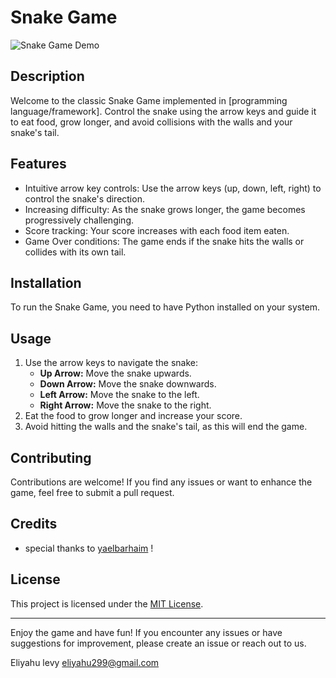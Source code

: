 # Snake Game

![Snake Game Demo](demo.gif) <!-- If you have a demo GIF or screenshot, add it here -->

## Description

Welcome to the classic Snake Game implemented in [programming language/framework]. Control the snake using the arrow keys and guide it to eat food, grow longer, and avoid collisions with the walls and your snake's tail.

## Features

- Intuitive arrow key controls: Use the arrow keys (up, down, left, right) to control the snake's direction.
- Increasing difficulty: As the snake grows longer, the game becomes progressively challenging.
- Score tracking: Your score increases with each food item eaten.
- Game Over conditions: The game ends if the snake hits the walls or collides with its own tail.


## Installation

To run the Snake Game, you need to have Python installed on your system.

## Usage

1. Use the arrow keys to navigate the snake:
   - **Up Arrow:** Move the snake upwards.
   - **Down Arrow:** Move the snake downwards.
   - **Left Arrow:** Move the snake to the left.
   - **Right Arrow:** Move the snake to the right.
2. Eat the food to grow longer and increase your score.
3. Avoid hitting the walls and the snake's tail, as this will end the game.


## Contributing

Contributions are welcome! If you find any issues or want to enhance the game, feel free to submit a pull request.

## Credits
- special thanks to [yaelbarhaim](https://github.com/yaelbarhaim) !

## License

This project is licensed under the [MIT License](LICENSE).

---
Enjoy the game and have fun! If you encounter any issues or have suggestions for improvement, please create an issue or reach out to us.

Eliyahu levy
eliyahu299@gmail.com
